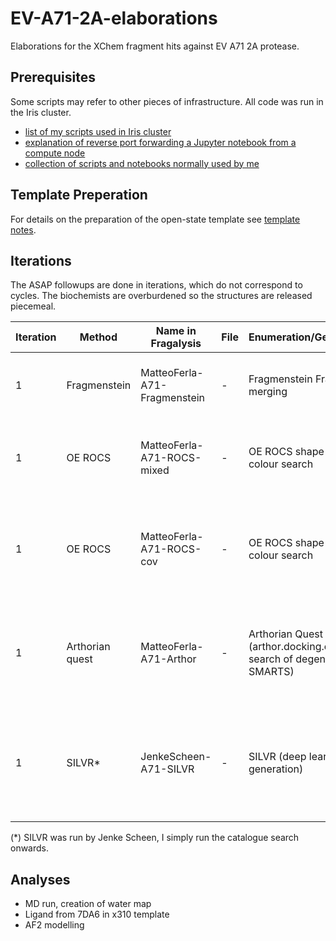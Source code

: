# EV-A71-2A-elaborations
Elaborations for the XChem fragment hits against EV A71 2A protease.

## Prerequisites

Some scripts may refer to other pieces of infrastructure.
All code was run in the Iris cluster.

* [list of my scripts used in Iris cluster](https://gist.github.com/matteoferla/e0496d5766c12a0ae1738b943b41a536)
* [explanation of reverse port forwarding a Jupyter notebook from a compute node](https://www.blopig.com/blog/2023/10/ssh-the-boss-fight-level-jupyter-notebooks-from-compute-nodes/)
* [collection of scripts and notebooks normally used by me](https://github.com/matteoferla/Fragment-hit-follow-up-chemistry)

## Template Preperation

For details on the preparation of the open-state template see [template notes](template.md).

## Iterations
The ASAP followups are done in iterations, which do not correspond to cycles.
The biochemists are overburdened so the structures are released piecemeal.

| Iteration | Method          | Name in Fragalysis             | File | Enumeration/Generation                                           | Analogue-by-catalogue step                                                                             | Filtering                                                                             | Clustering and ranking                          |
|-----------|-----------------|--------------------------------|------|------------------------------------------------------------------|--------------------------------------------------------------------------------------------------------|---------------------------------------------------------------------------------------|-------------------------------------------------|
| 1         | Fragmenstein    | MatteoFerla-A71-Fragmenstein   | -    | Fragmenstein Fragment merging                                    | Smallworld (sw.docking.org) followed by Fragmenstein placement                                         | -                                                                                     | Interaction clustered and multiparameter ranked |
| 1         | OE ROCS         | MatteoFerla-A71-ROCS-mixed     | -    | OE ROCS shape and colour search                                  | Already in catalogue                                                                                   | Fragmenstein placement against themselves (against clashes).                          | as above                                        |
| 1         | OE ROCS         | MatteoFerla-A71-ROCS-cov       | -    | OE ROCS shape and colour search                                  | Already in catalogue                                                                                   | As above but covariant datasets filtered by distance of warhead to catalytic cysteine | as above                                        |
| 1         | Arthorian quest | MatteoFerla-A71-Arthor         | -    | Arthorian Quest (arthor.docking.org search of degenerate SMARTS) | Already in catalogue                                                                                   | degenerate SMARTS used for enumeration, followed by placement against query.          | as above                                        |
| 1         | SILVR*          | JenkeScheen-A71-SILVR          | -    | SILVR (deep learning generation)                                 | Chemistry correction, RDKit only Fragmenstein placement against self, then SmallWorld and Fragmenstein | -                                                                                     | as above                                        |

(*) SILVR was run by Jenke Scheen, I simply run the catalogue search onwards.

## Analyses

* MD run, creation of water map
* Ligand from 7DA6 in x310 template
* AF2 modelling